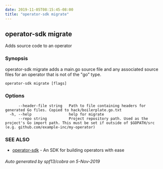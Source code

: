 ```yaml
---
date: 2019-11-05T08:15:45-08:00
title: "operator-sdk migrate"
---
```

## operator-sdk migrate

Adds source code to an operator

### Synopsis

operator-sdk migrate adds a main.go source file and any associated source files for an operator that is not of the "go" type.

```
operator-sdk migrate [flags]
```

### Options

```
      --header-file string   Path to file containing headers for generated Go files. Copied to hack/boilerplate.go.txt
  -h, --help                 help for migrate
      --repo string          Project repository path. Used as the project's Go import path. This must be set if outside of $GOPATH/src (e.g. github.com/example-inc/my-operator)
```

### SEE ALSO

* [operator-sdk](operator-sdk)	 - An SDK for building operators with ease

###### Auto generated by spf13/cobra on 5-Nov-2019
